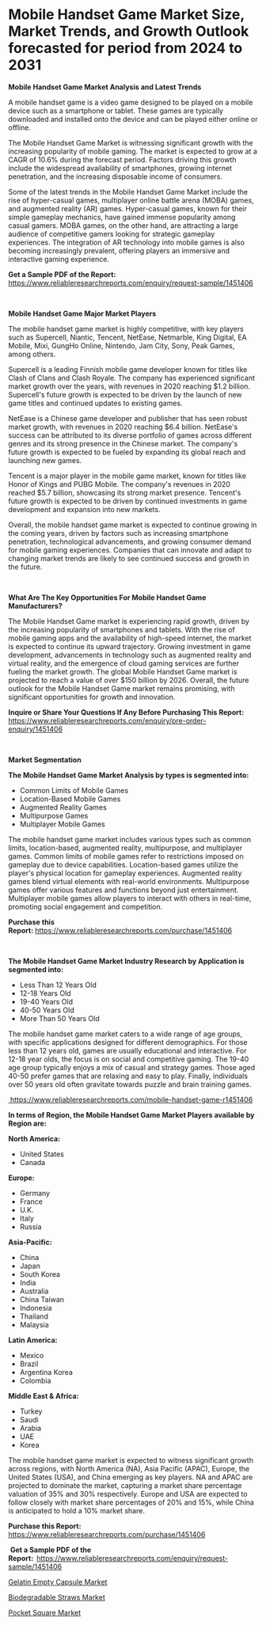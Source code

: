 <p><h1>Mobile Handset Game Market Size, Market Trends, and Growth Outlook forecasted for period from 2024 to 2031</h1></p><p><strong>Mobile Handset Game Market Analysis and Latest Trends</strong></p>
<p><p>A mobile handset game is a video game designed to be played on a mobile device such as a smartphone or tablet. These games are typically downloaded and installed onto the device and can be played either online or offline.</p><p>The Mobile Handset Game Market is witnessing significant growth with the increasing popularity of mobile gaming. The market is expected to grow at a CAGR of 10.6% during the forecast period. Factors driving this growth include the widespread availability of smartphones, growing internet penetration, and the increasing disposable income of consumers.</p><p>Some of the latest trends in the Mobile Handset Game Market include the rise of hyper-casual games, multiplayer online battle arena (MOBA) games, and augmented reality (AR) games. Hyper-casual games, known for their simple gameplay mechanics, have gained immense popularity among casual gamers. MOBA games, on the other hand, are attracting a large audience of competitive gamers looking for strategic gameplay experiences. The integration of AR technology into mobile games is also becoming increasingly prevalent, offering players an immersive and interactive gaming experience.</p></p>
<p><strong>Get a Sample PDF of the Report:&nbsp;</strong> <a href="https://www.reliableresearchreports.com/enquiry/request-sample/1451406">https://www.reliableresearchreports.com/enquiry/request-sample/1451406</a></p>
<p>&nbsp;</p>
<p><strong>Mobile Handset Game Major Market Players</strong></p>
<p><p>The mobile handset game market is highly competitive, with key players such as Supercell, Niantic, Tencent, NetEase, Netmarble, King Digital, EA Mobile, Mixi, GungHo Online, Nintendo, Jam City, Sony, Peak Games, among others. </p><p>Supercell is a leading Finnish mobile game developer known for titles like Clash of Clans and Clash Royale. The company has experienced significant market growth over the years, with revenues in 2020 reaching $1.2 billion. Supercell's future growth is expected to be driven by the launch of new game titles and continued updates to existing games.</p><p>NetEase is a Chinese game developer and publisher that has seen robust market growth, with revenues in 2020 reaching $6.4 billion. NetEase's success can be attributed to its diverse portfolio of games across different genres and its strong presence in the Chinese market. The company's future growth is expected to be fueled by expanding its global reach and launching new games.</p><p>Tencent is a major player in the mobile game market, known for titles like Honor of Kings and PUBG Mobile. The company's revenues in 2020 reached $5.7 billion, showcasing its strong market presence. Tencent's future growth is expected to be driven by continued investments in game development and expansion into new markets.</p><p>Overall, the mobile handset game market is expected to continue growing in the coming years, driven by factors such as increasing smartphone penetration, technological advancements, and growing consumer demand for mobile gaming experiences. Companies that can innovate and adapt to changing market trends are likely to see continued success and growth in the future.</p></p>
<p>&nbsp;</p>
<p><strong>What Are The Key Opportunities For Mobile Handset Game Manufacturers?</strong></p>
<p><p>The Mobile Handset Game market is experiencing rapid growth, driven by the increasing popularity of smartphones and tablets. With the rise of mobile gaming apps and the availability of high-speed internet, the market is expected to continue its upward trajectory. Growing investment in game development, advancements in technology such as augmented reality and virtual reality, and the emergence of cloud gaming services are further fueling the market growth. The global Mobile Handset Game market is projected to reach a value of over $150 billion by 2026. Overall, the future outlook for the Mobile Handset Game market remains promising, with significant opportunities for growth and innovation.</p></p>
<p><strong>Inquire or Share Your Questions If Any Before Purchasing This Report:</strong> <a href="https://www.reliableresearchreports.com/enquiry/pre-order-enquiry/1451406">https://www.reliableresearchreports.com/enquiry/pre-order-enquiry/1451406</a></p>
<p>&nbsp;</p>
<p><strong>Market Segmentation</strong></p>
<p><strong>The Mobile Handset Game Market Analysis by types is segmented into:</strong></p>
<p><ul><li>Common Limits of Mobile Games</li><li>Location-Based Mobile Games</li><li>Augmented Reality Games</li><li>Multipurpose Games</li><li>Multiplayer Mobile Games</li></ul></p>
<p><p>The mobile handset game market includes various types such as common limits, location-based, augmented reality, multipurpose, and multiplayer games. Common limits of mobile games refer to restrictions imposed on gameplay due to device capabilities. Location-based games utilize the player's physical location for gameplay experiences. Augmented reality games blend virtual elements with real-world environments. Multipurpose games offer various features and functions beyond just entertainment. Multiplayer mobile games allow players to interact with others in real-time, promoting social engagement and competition.</p></p>
<p><strong>Purchase this Report:&nbsp;</strong><a href="https://www.reliableresearchreports.com/purchase/1451406">https://www.reliableresearchreports.com/purchase/1451406</a></p>
<p>&nbsp;</p>
<p><strong>The Mobile Handset Game Market Industry Research by Application is segmented into:</strong></p>
<p><ul><li>Less Than 12 Years Old</li><li>12-18 Years Old</li><li>19-40 Years Old</li><li>40-50 Years Old</li><li>More Than 50 Years Old</li></ul></p>
<p><p>The mobile handset game market caters to a wide range of age groups, with specific applications designed for different demographics. For those less than 12 years old, games are usually educational and interactive. For 12-18 year olds, the focus is on social and competitive gaming. The 19-40 age group typically enjoys a mix of casual and strategy games. Those aged 40-50 prefer games that are relaxing and easy to play. Finally, individuals over 50 years old often gravitate towards puzzle and brain training games.</p></p>
<p><a href="https://www.reliableresearchreports.com/mobile-handset-game-r1451406">&nbsp;https://www.reliableresearchreports.com/mobile-handset-game-r1451406</a></p>
<p><strong>In terms of Region, the Mobile Handset Game Market Players available by Region are:</strong></p>
<p>
    <p> <strong> North America: </strong>
        <ul>
            <li>United States</li>
            <li>Canada</li>
        </ul>
        </p> 
    <p> <strong> Europe: </strong>
        <ul>
            <li>Germany</li>
            <li>France</li>
            <li>U.K.</li>
            <li>Italy</li>
            <li>Russia</li>
        </ul>
        </p> 
    <p> <strong> Asia-Pacific: </strong>
        <ul>
            <li>China</li>
            <li>Japan</li>
            <li>South Korea</li>
            <li>India</li>
            <li>Australia</li>
            <li>China Taiwan</li>
            <li>Indonesia</li>
            <li>Thailand</li>
            <li>Malaysia</li>
        </ul>
        </p> 
    <p> <strong> Latin America: </strong>
        <ul>
            <li>Mexico</li>
            <li>Brazil</li>
            <li>Argentina Korea</li>
            <li>Colombia</li>
        </ul>
        </p> 
    <p> <strong> Middle East & Africa: </strong>
        <ul>
            <li>Turkey</li>
            <li>Saudi</li>
            <li>Arabia</li>
            <li>UAE</li>
            <li>Korea</li>
        </ul>
    </p>
    </p>
<p><p>The mobile handset game market is expected to witness significant growth across regions, with North America (NA), Asia Pacific (APAC), Europe, the United States (USA), and China emerging as key players. NA and APAC are projected to dominate the market, capturing a market share percentage valuation of 35% and 30% respectively. Europe and USA are expected to follow closely with market share percentages of 20% and 15%, while China is anticipated to hold a 10% market share.</p></p>
<p><strong>Purchase this Report: </strong><a href="https://www.reliableresearchreports.com/purchase/1451406">https://www.reliableresearchreports.com/purchase/1451406</a></p>
<p>&nbsp;<strong>Get a Sample PDF of the Report:&nbsp;&nbsp;</strong><a href="https://www.reliableresearchreports.com/enquiry/request-sample/1451406">https://www.reliableresearchreports.com/enquiry/request-sample/1451406</a></p>
<p><strong></strong></p>
<p><p><a href="https://www.linkedin.com/pulse/gelatin-empty-capsule-market-report-reveals-latest-trends-uoqqc?trackingId=GtGl05pcPuJFZAVCOoRxWA%3D%3D">Gelatin Empty Capsule Market</a></p><p><a href="https://issuu.com/reportprime-2/docs/biodegradable-straws-market-size-2030.pptx">Biodegradable Straws Market</a></p><p><a href="https://www.linkedin.com/pulse/pocket-square-market-trends-analysis-forecasted-period-2024-2031-a0o4f?trackingId=UhVFvDkrVerdGb7MMW6VWA%3D%3D">Pocket Square Market</a></p></p>